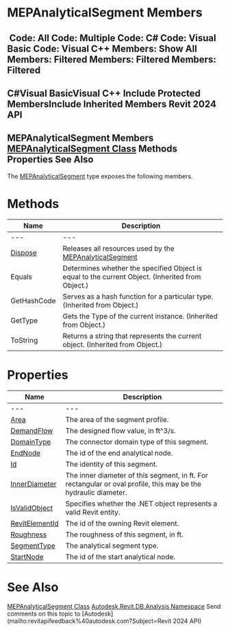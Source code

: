 # MEPAnalyticalSegment Members

﻿
 Code: All Code: Multiple Code: C# Code: Visual Basic Code: Visual C++  Members: Show All Members: Filtered Members: Filtered Members: Filtered   
---  
C#Visual BasicVisual C++
Include Protected MembersInclude Inherited Members
Revit 2024 API  
---  
MEPAnalyticalSegment Members  
[MEPAnalyticalSegment Class](64b45968-97cf-a797-09a6-4583ad9069f7.md "MEPAnalyticalSegment Class") Methods Properties See Also  
---  
The [MEPAnalyticalSegment](64b45968-97cf-a797-09a6-4583ad9069f7.md "MEPAnalyticalSegment Class") type exposes the following members.
# Methods
| Name | Description |
| --- | --- |
| --- | --- | --- |
| [Dispose](1ac1a866-279d-41c2-696f-8a53e1a08645.md "Dispose Method") | Releases all resources used by the [MEPAnalyticalSegment](64b45968-97cf-a797-09a6-4583ad9069f7.md "MEPAnalyticalSegment Class") |
| Equals | Determines whether the specified Object is equal to the current Object. (Inherited from Object.) |
| GetHashCode | Serves as a hash function for a particular type.  (Inherited from Object.) |
| GetType | Gets the Type of the current instance. (Inherited from Object.) |
| ToString | Returns a string that represents the current object. (Inherited from Object.) |

# Properties
| Name | Description |
| --- | --- |
| --- | --- | --- |
| [Area](392f2129-7be9-c59a-762d-3e438e323c7e.md "Area Property") | The area of the segment profile. |
| [DemandFlow](eaba9409-603d-7e3e-71cc-436415d408a5.md "DemandFlow Property") | The designed flow value, in ft^3/s. |
| [DomainType](e7c71782-0730-876f-95d1-e928e6e74880.md "DomainType Property") | The connector domain type of this segment. |
| [EndNode](8650c34e-7842-892f-f31a-449112b6d57d.md "EndNode Property") | The id of the end analytical node. |
| [Id](ca7e1bcf-41a5-d256-7741-850a14b9c08f.md "Id Property") | The identity of this segment. |
| [InnerDiameter](f0553bf0-81ee-1cec-f216-4f8beddb1dbf.md "InnerDiameter Property") | The inner diameter of this segment, in ft. For rectangular or oval profile, this may be the hydraulic diameter. |
| [IsValidObject](a037f686-806c-7f76-7fc0-872cdb3b607b.md "IsValidObject Property") | Specifies whether the .NET object represents a valid Revit entity. |
| [RevitElementId](ea394f2e-6929-ca71-5ebd-6c29566a39bf.md "RevitElementId Property") | The id of the owning Revit element. |
| [Roughness](5b089154-9759-741e-e5ed-877a093e8c74.md "Roughness Property") | The roughness of this segment, in ft. |
| [SegmentType](22cc893f-ad98-ea95-a30c-3bf108364dcb.md "SegmentType Property") | The analytical segment type. |
| [StartNode](8ea58f28-f362-9c3b-b623-3e84e4e48242.md "StartNode Property") | The id of the start analytical node. |

# See Also
[MEPAnalyticalSegment Class](64b45968-97cf-a797-09a6-4583ad9069f7.md "MEPAnalyticalSegment Class")
[Autodesk.Revit.DB.Analysis Namespace](958e2e12-587d-f188-5d7b-f13d7dbfdf48.md "Autodesk.Revit.DB.Analysis Namespace")
Send comments on this topic to [Autodesk](mailto:revitapifeedback%40autodesk.com?Subject=Revit 2024 API)